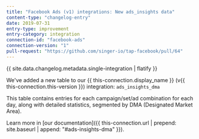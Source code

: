 ```yaml
---
title: "Facebook Ads (v1) integrations: New ads_insights data"
content-type: "changelog-entry"
date: 2019-07-31
entry-type: improvement
entry-category: integration
connection-id: "facebook-ads"
connection-version: "1"
pull-request: "https://github.com/singer-io/tap-facebook/pull/64"
---
```

{{ site.data.changelog.metadata.single-integration | flatify }}

We've added a new table to our {{ this-connection.display_name }} (v{{ this-connection.this-version }}) integration: `ads_insights_dma`

This table contains entries for each campaign/set/ad combination for each day, along with detailed statistics, segmented by DMA (Designated Market Area).

Learn more in [our documentation]({{ this-connection.url | prepend: site.baseurl | append: "#ads-insights-dma" }}).